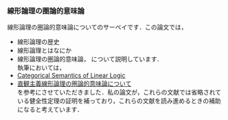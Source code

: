 ### 線形論理の圏論的意味論
線形論理の圏論的意味論についてのサーベイです．この論文では，
* 線形論理の歴史
* 線形論理とはなにか
* 線形論理の圏論的意味論，
について説明しています．  
執筆においては，
* [Categorical Semantics of Linear Logic](https://citeseerx.ist.psu.edu/viewdoc/summary?doi=10.1.1.395.8676)
* [直観主義線形論理の圏論的意味論について](https://www.fos.kuis.kyoto-u.ac.jp/~yfukuda/file/cm_of_mell.pdf)  
を参考にさせていただきました．私の論文が，これらの文献では省略されている健全性定理の証明を補っており，これらの文献を読み進めるときの補助になると考えています．
